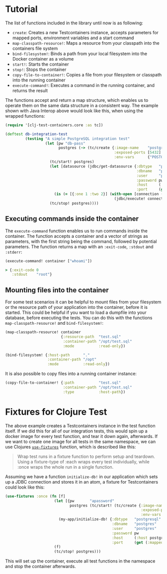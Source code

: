 # Tutorial

The list of functions included in the library until now is as following:

* `create`: Creates a new Testcontainers instance, accepts parameters for mapped ports, environment variables and a
  start command
* `map-classpath-resource!`: Maps a resource from your classpath into the containers file system
* `bind-filesystem!`: Binds a path from your local filesystem into the Docker container as a volume
* `start!`: Starts the container
* `stop!`: Stops the container
* `copy-file-to-container!`: Copies a file from your filesystem or classpath into the running container
* `execute-command!`: Executes a command in the running container, and returns the result

The functions accept and return a map structure, which enables us to operate them on the same data structure in a
consistent way. The example shown with Java Interop above would look like this, when using the wrapped functions:

```clojure
(require '[clj-test-containers.core :as tc])

(deftest db-integration-test
         (testing "A simple PostgreSQL integration test"
                  (let [pw "db-pass"
                        postgres (-> (tc/create {:image-name    "postgres:12.1"
                                                 :exposed-ports [5432]
                                                 :env-vars      {"POSTGRES_PASSWORD" pw}}))]
                    (tc/start! postgres)
                    (let [datasource (jdbc/get-datasource {:dbtype   "postgresql"
                                                           :dbname   "postgres"
                                                           :user     "postgres"
                                                           :password pw
                                                           :host     (:host postgres)
                                                           :port     (get (:mapped-ports container) 5432)})]
                      (is (= [{:one 1 :two 2}] (with-open [connection (jdbc/get-connection datasource)]
                                                 (jdbc/execute! connection ["SELECT 1 ONE, 2 TWO"])))))
                    (tc/stop! postgres))))
```

## Executing commands inside the container

The `execute-command` function enables us to run commands inside the container. The function accepts a container and a
vector of strings as parameters, with the first string being the command, followed by potential parameters. The function
returns a map with an `:exit-code`, `:stdout` and `:stderr`:

```clojure
(execute-command! container ["whoami"])

> {:exit-code 0
   :stdout    "root"}
```

## Mounting files into the container

For some test scenarios it can be helpful to mount files from your filesystem or the resource path of your application
into the container, before it is started. This could be helpful if you want to load a dumpfile into your database,
before executing the tests. You can do this with the functions `map-classpath-resource!` and `bind-filesystem!`:

```clojure
(map-classpath-resource! container
                         {:resource-path  "test.sql"
                          :container-path "/opt/test.sql"
                          :mode           :read-only})
```  

```clojure
(bind-filesystem! {:host-path      "."
                   :container-path "/opt"
                   :mode           :read-only})
```

It is also possible to copy files into a running container instance:

```clojure
(copy-file-to-container! {:path           "test.sql"
                          :container-path "/opt/test.sql"
                          :type           :host-path})
```

# Fixtures for Clojure Test

The above example creates a Testcontainers instance in the test function itself. If we did this for all of our
integration tests, this would spin up a docker image for every test function, and tear it down again, afterwards. If we
want to create one image for all tests in the same namespace, we can use
Clojures [`use-fixtures`](https://clojuredocs.org/clojure.test/use-fixtures) function, which is described like this:

> Wrap test runs in a fixture function to perform setup and teardown. Using a fixture-type of :each wraps every test individually, while :once wraps the whole run in a single function.

Assuming we have a function `initialize-db!` in our application which sets up a JDBC connection and stores it in an
atom, a fixture for Testcontainers could look like this:

```clojure
(use-fixtures :once (fn [f]
                      (let [{pw       "apassword"
                             postgres (tc/start! (tc/create {:image-name    "postgres:12.2"
                                                             :exposed-ports [5432]
                                                             :env-vars      {"POSTGRES_PASSWORD" pw}}))}]
                        (my-app/initialize-db! {:dbtype   "postgresql"
                                                :dbname   "postgres"
                                                :user     "postgres"
                                                :password pw
                                                :host     (:host postgres)
                                                :port     (get (:mapped-ports postgres) 5432)}))
                      (f)
                      (tc/stop! postgres)))
```

This will set up the container, execute all test functions in the namespace and stop the container afterwards.
